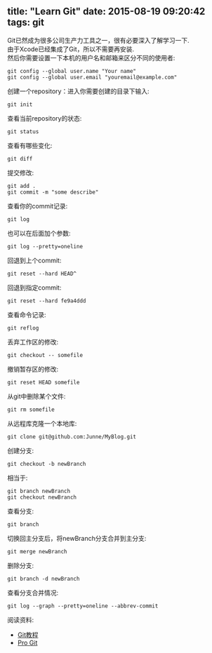 title: "Learn Git"
date: 2015-08-19 09:20:42
tags: git
---
Git已然成为很多公司生产力工具之一，很有必要深入了解学习一下.  
由于Xcode已经集成了Git，所以不需要再安装.  
然后你需要设置一下本机的用户名和邮箱来区分不同的使用者:  


```
git config --global user.name "Your name" 
git config --global user.email "youremail@example.com"  
```


创建一个repository：进入你需要创建的目录下输入:  


```
git init  
```

       
查看当前repository的状态:  


```
git status  
```


       
查看有哪些变化:  


```
git diff
```


提交修改:  


```
git add .  
git commit -m "some describe"  
```

 
查看你的commit记录:  


```
git log  
```


也可以在后面加个参数:  


```
git log --pretty=oneline  
```

 
回退到上个commit:  


```
git reset --hard HEAD^  
```

  
回退到指定commit:  


```
git reset --hard fe9a4ddd  
```

 
查看命令记录:  


```
git reflog  
```


丢弃工作区的修改:  


```
git checkout -- somefile
```


撤销暂存区的修改:  


```
git reset HEAD somefile
```



从git中删除某个文件:  


```
git rm somefile
```



从远程库克隆一个本地库:  


```
git clone git@github.com:Junne/MyBlog.git
```


创建分支:  


```
git checkout -b newBranch
```


相当于:   


```
git branch newBranch 
git checkout newBranch
```


查看分支:  


```
git branch
```


切换回主分支后，将newBranch分支合并到主分支:


```
git merge newBranch
```



删除分支:  


```
git branch -d newBranch
```


查看分支合并情况:   


```
git log --graph --pretty=oneline --abbrev-commit
```


阅读资料:  
* [Git教程](http://www.liaoxuefeng.com/wiki/0013739516305929606dd18361248578c67b8067c8c017b000)  
* [Pro Git](http://git-scm.com/book/zh/v1)  

